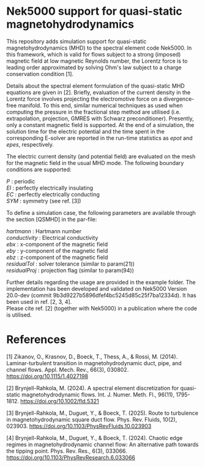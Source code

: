 # Nek5000 support for quasi-static magnetohydrodynamics

This repository adds simulation support for quasi-static magnetohydrodynamics (MHD) to the spectral element code Nek5000. In this framework, which is valid for flows subject to a strong (imposed) magnetic field at low magnetic Reynolds number, the Lorentz force is to leading order approximated by solving Ohm's law subject to a charge conservation condition [1].

Details about the spectral element formulation of the quasi-static MHD equations are given in [2]. Briefly, evaluation of the current density in the Lorentz force involves projecting the electromotive force on a divergence-free manifold. To this end, similar numerical techniques as used when computing the pressure in the fractional step method are utilised (i.e. extrapolation, projection, GMRES with Schwarz preconditioner). Presently, only a constant magnetic field is supported. At the end of a simulation, the solution time for the electric potential and the time spent in the corresponding E-solver are reported in the run-time statistics as _epot_ and _epes_, respectively.

The electric current density (and potential field) are evaluated on the mesh for the magnetic field in the usual MHD mode. The following boundary conditions are supported:

_P_   : periodic \
_EI_  : perfectly electrically insulating \
_EC_  : perfectly electrically conducting \
_SYM_ : symmetry (see ref. [3])

To define a simulation case, the following parameters are available through the section [QSMHD] in the par-file:

_hartmann_     : Hartmann number \
_conductivity_ : Electrical conductivity \
_ebx_          : x-component of the magnetic field \
_eby_          : y-component of the magnetic field \
_ebz_          : z-component of the magnetic field \
_residualTol_  : solver tolerance (similar to param(21)) \
_residualProj_ : projection flag (similar to param(94))

Further details regarding the usage are provided in the example folder. The implementation has been developed and validated on Nek5000 Version 20.0-dev (commit 9b3d9227b5896dfef4bc5245d85c25f7ba12334d). It has been used in ref. [2, 3, 4].\
Please cite ref. [2] (together with Nek5000) in a publication where the code is utilised.

# References

[1] Zikanov, O., Krasnov, D., Boeck, T., Thess, A., & Rossi, M. (2014). Laminar-turbulent transition in magnetohydrodynamic duct, pipe, and channel flows. Appl. Mech. Rev., 66(3), 030802. https://doi.org/10.1115/1.4027198

[2] Brynjell-Rahkola, M. (2024). A spectral element discretization for quasi-static magnetohydrodynamic flows. Int. J. Numer. Meth. Fl., 96(11), 1795-1812. https://doi.org/10.1002/fld.5321

[3] Brynjell-Rahkola, M., Duguet, Y., & Boeck, T. (2025). Route to turbulence in magnetohydrodynamic square duct flow. Phys. Rev. Fluids, 10(2), 023903. https://doi.org/10.1103/PhysRevFluids.10.023903

[4] Brynjell-Rahkola, M., Duguet, Y., & Boeck, T. (2024). Chaotic edge regimes in magnetohydrodynamic channel flow: An alternative path towards the tipping point. Phys. Rev. Res., 6(3), 033066. https://doi.org/10.1103/PhysRevResearch.6.033066

